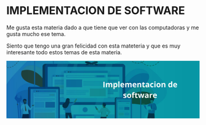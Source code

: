 # IMPLEMENTACION DE SOFTWARE
Me gusta esta materia dado a que tiene que ver con las computadoras y me gusta mucho ese tema.

Siento que tengo una gran felicidad con esta mateteria y que es muy interesante todo estos temas de esta materia.


![image alt](https://github.com/ericksh2208/ImpSofSisln/blob/3a57307325d781e8ed6923ddfa112c96316eb123/Implementacion%20de%20software%20(2).jpg)
